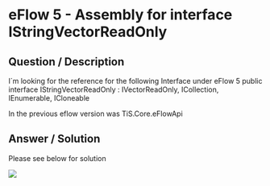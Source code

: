 # **eFlow 5 - Assembly for interface IStringVectorReadOnly** #

## **Question / Description** ##

I´m looking for the reference for the following Interface under eFlow 5
public interface IStringVectorReadOnly : IVectorReadOnly, ICollection, IEnumerable, ICloneable
 
In the previous eflow version was TiS.Core.eFlowApi


## **Answer / Solution** ##

Please see below for solution

![](http://i.imgur.com/HihAOVJ.png)


